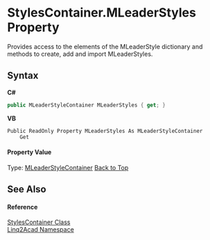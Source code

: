 # StylesContainer.MLeaderStyles Property 
 

Provides access to the elements of the MLeaderStyle dictionary and methods to create, add and import MLeaderStyles.

## Syntax

**C#**<br />
``` C#
public MLeaderStyleContainer MLeaderStyles { get; }
```

**VB**<br />
``` VB
Public ReadOnly Property MLeaderStyles As MLeaderStyleContainer
	Get
```


#### Property Value
Type: <a href="T_Linq2Acad_MLeaderStyleContainer.md#MLeaderStyleContainer-Class">MLeaderStyleContainer</a>
<a href="#StylesContainerMLeaderStyles-Property">Back to Top</a>

## See Also


#### Reference
<a href="T_Linq2Acad_StylesContainer.md#StylesContainer-Class">StylesContainer Class</a><br /><a href="N_Linq2Acad.md#Linq2Acad-Namespace">Linq2Acad Namespace</a><br />
